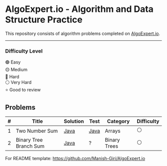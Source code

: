 #  AlgoExpert.io - Algorithm and Data Structure Practice

This repository consists of algorithm problems completed on [AlgoExpert.io](https://www.algoexpert.io/product). 

---
### Difficulty Level

 :green_circle: Easy     
 :yellow_circle: Medium        
 :red_circle: Hard     
 :white_circle: Very Hard     
 :star: Good to review 
 
 ## Problems
 
 | # | Title | Solution |     Test   | Category  | Difficulty |
 |---| ----- | -------- | ---------- | ---------- | ---------- |
 |1| Two Number Sum | [Java](./AlgoExpert/src/main/java/net/manishgiri/easy/twonumbersum/solution1/Program.java) | [Java](./AlgoExpert/src/test/java/net/manishgiri/easy/twonumbersum/solution1/ProgramTest.java) | Arrays | :white_circle:
 |2| Binary Tree Branch Sum | [Java](./AlgoExpert/src/main/java/net/manishgiri/easy/binarytreebranchsum/Program.java) | ? | Binary Trees | :white_circle:


 For README template: https://github.com/Manish-Giri/AlgoExpert.io
